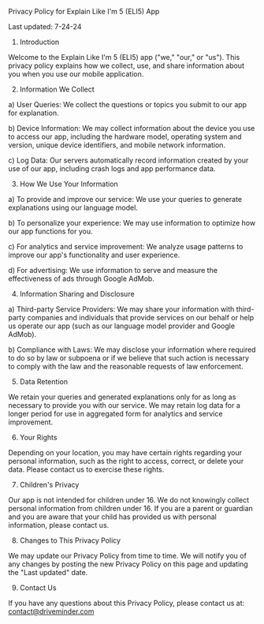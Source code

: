 Privacy Policy for Explain Like I'm 5 (ELI5) App

Last updated: 7-24-24

1. Introduction

Welcome to the Explain Like I'm 5 (ELI5) app ("we," "our," or "us"). This privacy policy explains how we collect, use, and share information about you when you use our mobile application.

2. Information We Collect

a) User Queries: We collect the questions or topics you submit to our app for explanation.

b) Device Information: We may collect information about the device you use to access our app, including the hardware model, operating system and version, unique device identifiers, and mobile network information.

c) Log Data: Our servers automatically record information created by your use of our app, including crash logs and app performance data.

3. How We Use Your Information

a) To provide and improve our service: We use your queries to generate explanations using our language model.

b) To personalize your experience: We may use information to optimize how our app functions for you.

c) For analytics and service improvement: We analyze usage patterns to improve our app's functionality and user experience.

d) For advertising: We use information to serve and measure the effectiveness of ads through Google AdMob.

4. Information Sharing and Disclosure

a) Third-party Service Providers: We may share your information with third-party companies and individuals that provide services on our behalf or help us operate our app (such as our language model provider and Google AdMob).

b) Compliance with Laws: We may disclose your information where required to do so by law or subpoena or if we believe that such action is necessary to comply with the law and the reasonable requests of law enforcement.

5. Data Retention

We retain your queries and generated explanations only for as long as necessary to provide you with our service. We may retain log data for a longer period for use in aggregated form for analytics and service improvement.

6. Your Rights

Depending on your location, you may have certain rights regarding your personal information, such as the right to access, correct, or delete your data. Please contact us to exercise these rights.

7. Children's Privacy

Our app is not intended for children under 16. We do not knowingly collect personal information from children under 16. If you are a parent or guardian and you are aware that your child has provided us with personal information, please contact us.

8. Changes to This Privacy Policy

We may update our Privacy Policy from time to time. We will notify you of any changes by posting the new Privacy Policy on this page and updating the "Last updated" date.

9. Contact Us

If you have any questions about this Privacy Policy, please contact us at: contact@driveminder.com